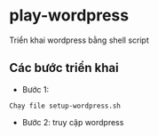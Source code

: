 # play-wordpress
Triển khai wordpress bằng shell script

## Các bước triển khai
- Bước 1:
```
Chạy file setup-wordpress.sh
```

- Bước 2: truy cập wordpress
